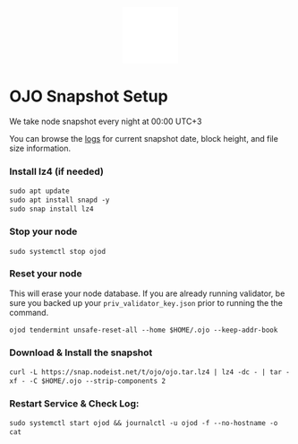 <p align="center">
  <img height="100" height="auto" src="https://raw.githubusercontent.com/Nodeist/Kurulumlar/main/logos/ojo.png">
</p>


# OJO Snapshot Setup
We take node snapshot every night at 00:00 UTC+3

You can browse the [logs](https://snap.nodeist.net/t/ojo/log.txt) for current snapshot date, block height, and file size information.


### Install lz4 (if needed)
```
sudo apt update
sudo apt install snapd -y
sudo snap install lz4
```

### Stop your node
```
sudo systemctl stop ojod
```

### Reset your node
This will erase your node database. If you are already running validator, be sure you backed up your `priv_validator_key.json` prior to running the the command.

```
ojod tendermint unsafe-reset-all --home $HOME/.ojo --keep-addr-book
```

### Download & Install the snapshot
```
curl -L https://snap.nodeist.net/t/ojo/ojo.tar.lz4 | lz4 -dc - | tar -xf - -C $HOME/.ojo --strip-components 2
```

### Restart Service & Check Log:
```
sudo systemctl start ojod && journalctl -u ojod -f --no-hostname -o cat
```
